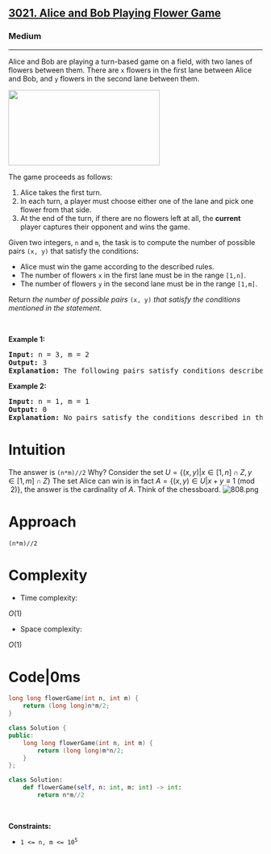 <h2><a href="https://leetcode.com/problems/alice-and-bob-playing-flower-game">3021. Alice and Bob Playing Flower Game</a></h2><h3>Medium</h3><hr><p>Alice and Bob are playing a turn-based game on a field, with two lanes of flowers between them. There are <code>x</code> flowers in the first lane between Alice and Bob, and <code>y</code> flowers in the second lane between them.</p>

<p><img alt="" src="https://assets.leetcode.com/uploads/2025/08/27/3021.png" style="width: 300px; height: 150px;" /></p>

<p>The game proceeds as follows:</p>

<ol>
	<li>Alice takes the first turn.</li>
	<li>In each turn, a player must choose either one of the lane&nbsp;and pick one flower from that side.</li>
	<li>At the end of the turn, if there are no flowers left at all, the <strong>current</strong> player captures their opponent and wins the game.</li>
</ol>

<p>Given two integers, <code>n</code> and <code>m</code>, the task is to compute the number of possible pairs <code>(x, y)</code> that satisfy the conditions:</p>

<ul>
	<li>Alice must win the game according to the described rules.</li>
	<li>The number of flowers <code>x</code> in the first lane must be in the range <code>[1,n]</code>.</li>
	<li>The number of flowers <code>y</code> in the second lane must be in the range <code>[1,m]</code>.</li>
</ul>

<p>Return <em>the number of possible pairs</em> <code>(x, y)</code> <em>that satisfy the conditions mentioned in the statement</em>.</p>

<p>&nbsp;</p>
<p><strong class="example">Example 1:</strong></p>

<pre>
<strong>Input:</strong> n = 3, m = 2
<strong>Output:</strong> 3
<strong>Explanation:</strong> The following pairs satisfy conditions described in the statement: (1,2), (3,2), (2,1).
</pre>

<p><strong class="example">Example 2:</strong></p>

<pre>
<strong>Input:</strong> n = 1, m = 1
<strong>Output:</strong> 0
<strong>Explanation:</strong> No pairs satisfy the conditions described in the statement.
</pre>

# Intuition
<!-- Describe your first thoughts on how to solve this problem. -->
The answer is `(n*m)//2` Why? Consider the set
$U=\{ (x, y)|x\in [1, n]\cap Z, y\in[1, m]\cap Z\}$
The set Alice can win is in fact $A=\{ (x,y)\in U|x+y\equiv 1\pmod{2}\}$, the answer is the cardinality of $A.$ Think of the chessboard.
![808.png](https://assets.leetcode.com/users/images/565d0c42-7f6c-438c-a94a-79d030e756bc_1756427657.942192.png)

# Approach
<!-- Describe your approach to solving the problem. -->
 `(n*m)//2`
# Complexity
- Time complexity:
<!-- Add your time complexity here, e.g. $$O(n)$$ -->
$O(1)$
- Space complexity:
<!-- Add your space complexity here, e.g. $$O(n)$$ -->
$O(1)$
# Code|0ms
```C []
long long flowerGame(int n, int m) {
    return (long long)n*m/2;
}
```
```cpp []
class Solution {
public:
    long long flowerGame(int n, int m) {
        return (long long)m*n/2;
    }
};
```
```Python []
class Solution:
    def flowerGame(self, n: int, m: int) -> int:
        return n*m//2
```
<p>&nbsp;</p>
<p><strong>Constraints:</strong></p>

<ul>
	<li><code>1 &lt;= n, m &lt;= 10<sup>5</sup></code></li>
</ul>
